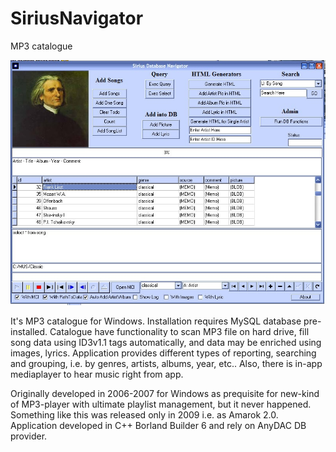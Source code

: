 # SiriusNavigator
MP3 catalogue

![SiriusNavigator Interface](https://github.com/wwakabobik/SiriusNavigator/blob/master/res/SiriusNav_Interface.jpeg)

It's MP3 catalogue for Windows. Installation requires MySQL database pre-installed. 
Catalogue have functionality to scan MP3 file on hard drive, fill song data using ID3v1.1 tags automatically, and data may be enriched using images, lyrics. Application provides different types of reporting, searching and grouping, i.e. by genres, artists, albums, year, etc.. Also, there is in-app mediaplayer to hear music right from app.

Originally developed in 2006-2007 for Windows as prequisite for new-kind of MP3-player with ultimate playlist management, but it never happened. Something like this was released only in 2009 i.e. as Amarok 2.0. Application developed in C++ Borland Builder 6 and rely on AnyDAC DB provider.

